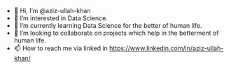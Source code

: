 - 👋 Hi, I’m @aziz-ullah-khan
- 👀 I’m interested in Data Science. 
- 🌱 I’m currently learning Data Science for the better of human life.
- 💞️ I’m looking to collaborate on projects which help in the betterment of human life.
- 📫 How to reach me via linked in https://www.linkedin.com/in/aziz-ullah-khan/

<!---
aziz-ullah-khan/aziz-ullah-khan is a ✨ special ✨ repository because its `README.md` (this file) appears on your GitHub profile.
You can click the Preview link to take a look at your changes.
--->
